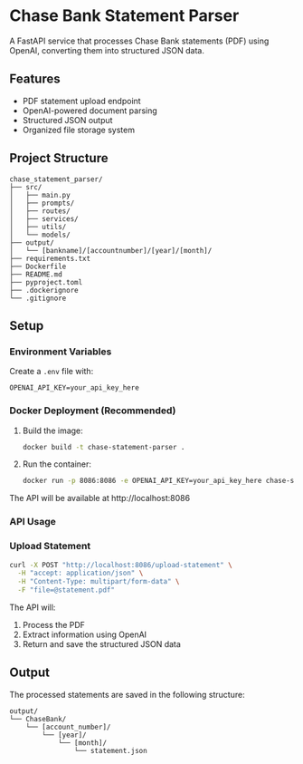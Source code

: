 # Chase Bank Statement Parser

A FastAPI service that processes Chase Bank statements (PDF) using OpenAI, converting them into structured JSON data.

## Features

- PDF statement upload endpoint
- OpenAI-powered document parsing
- Structured JSON output
- Organized file storage system

## Project Structure

```
chase_statement_parser/
├── src/
│   ├── main.py
│   ├── prompts/
│   ├── routes/
│   ├── services/
│   ├── utils/
│   └── models/
├── output/
│   └── [bankname]/[accountnumber]/[year]/[month]/
├── requirements.txt
├── Dockerfile
├── README.md
├── pyproject.toml
├── .dockerignore
└── .gitignore
```

## Setup

### Environment Variables

Create a `.env` file with:

```env
OPENAI_API_KEY=your_api_key_here
```

### Docker Deployment (Recommended)

1. Build the image:
   ```bash
   docker build -t chase-statement-parser .
   ```

2. Run the container:
   ```bash
   docker run -p 8086:8086 -e OPENAI_API_KEY=your_api_key_here chase-statement-parser
   ```

The API will be available at http://localhost:8086

### API Usage

### Upload Statement

```bash
curl -X POST "http://localhost:8086/upload-statement" \
  -H "accept: application/json" \
  -H "Content-Type: multipart/form-data" \
  -F "file=@statement.pdf"
```

The API will:
1. Process the PDF
2. Extract information using OpenAI
3. Return and save the structured JSON data

## Output

The processed statements are saved in the following structure:
```
output/
└── ChaseBank/
    └── [account_number]/
        └── [year]/
            └── [month]/
                └── statement.json
``` 